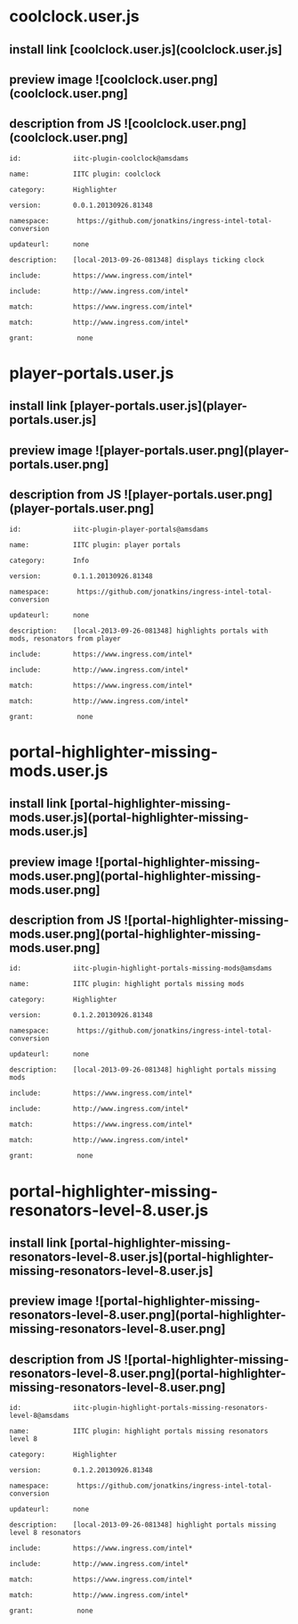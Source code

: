 # coolclock.user.js

## install link [coolclock.user.js](coolclock.user.js]

## preview image ![coolclock.user.png](coolclock.user.png]

## description from JS ![coolclock.user.png](coolclock.user.png]

	id:             iitc-plugin-coolclock@amsdams

	name:           IITC plugin: coolclock

	category:       Highlighter

	version:        0.0.1.20130926.81348

	namespace: 	     https://github.com/jonatkins/ingress-intel-total-conversion

	updateurl:      none

	description:    [local-2013-09-26-081348] displays ticking clock 

	include:        https://www.ingress.com/intel*

	include:        http://www.ingress.com/intel*

	match:          https://www.ingress.com/intel*

	match:          http://www.ingress.com/intel*

	grant:           none

# player-portals.user.js

## install link [player-portals.user.js](player-portals.user.js]

## preview image ![player-portals.user.png](player-portals.user.png]

## description from JS ![player-portals.user.png](player-portals.user.png]

	id:             iitc-plugin-player-portals@amsdams

	name:           IITC plugin: player portals

	category:       Info

	version:        0.1.1.20130926.81348

	namespace: 	     https://github.com/jonatkins/ingress-intel-total-conversion

	updateurl:      none

	description:    [local-2013-09-26-081348] highlights portals with mods, resonators from player

	include:        https://www.ingress.com/intel*

	include:        http://www.ingress.com/intel*

	match:          https://www.ingress.com/intel*

	match:          http://www.ingress.com/intel*

	grant:           none

# portal-highlighter-missing-mods.user.js

## install link [portal-highlighter-missing-mods.user.js](portal-highlighter-missing-mods.user.js]

## preview image ![portal-highlighter-missing-mods.user.png](portal-highlighter-missing-mods.user.png]

## description from JS ![portal-highlighter-missing-mods.user.png](portal-highlighter-missing-mods.user.png]

	id:             iitc-plugin-highlight-portals-missing-mods@amsdams

	name:           IITC plugin: highlight portals missing mods

	category:       Highlighter

	version:        0.1.2.20130926.81348

	namespace: 	     https://github.com/jonatkins/ingress-intel-total-conversion

	updateurl:      none

	description:    [local-2013-09-26-081348] highlight portals missing mods 

	include:        https://www.ingress.com/intel*

	include:        http://www.ingress.com/intel*

	match:          https://www.ingress.com/intel*

	match:          http://www.ingress.com/intel*

	grant:           none

# portal-highlighter-missing-resonators-level-8.user.js

## install link [portal-highlighter-missing-resonators-level-8.user.js](portal-highlighter-missing-resonators-level-8.user.js]

## preview image ![portal-highlighter-missing-resonators-level-8.user.png](portal-highlighter-missing-resonators-level-8.user.png]

## description from JS ![portal-highlighter-missing-resonators-level-8.user.png](portal-highlighter-missing-resonators-level-8.user.png]

	id:             iitc-plugin-highlight-portals-missing-resonators-level-8@amsdams

	name:           IITC plugin: highlight portals missing resonators level 8

	category:       Highlighter

	version:        0.1.2.20130926.81348

	namespace: 	     https://github.com/jonatkins/ingress-intel-total-conversion

	updateurl:      none

	description:    [local-2013-09-26-081348] highlight portals missing level 8 resonators

	include:        https://www.ingress.com/intel*

	include:        http://www.ingress.com/intel*

	match:          https://www.ingress.com/intel*

	match:          http://www.ingress.com/intel*

	grant:           none

